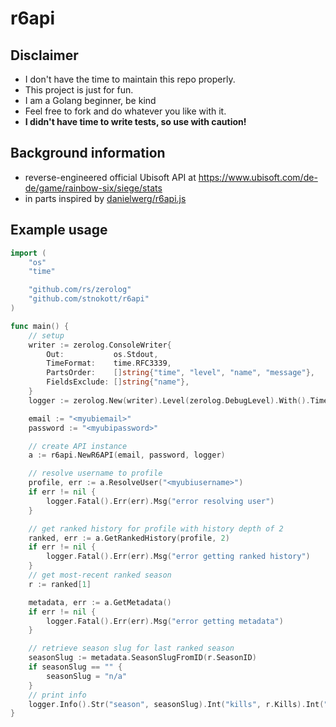# r6api
## Disclaimer
- I don't have the time to maintain this repo properly.
- This project is just for fun.
- I am a Golang beginner, be kind
- Feel free to fork and do whatever you like with it.
- **I didn't have time to write tests, so use with caution!**

## Background information
- reverse-engineered official Ubisoft API at https://www.ubisoft.com/de-de/game/rainbow-six/siege/stats
- in parts inspired by [danielwerg/r6api.js](https://github.com/danielwerg/r6api.js)

## Example usage

```go
import (
	"os"
	"time"

	"github.com/rs/zerolog"
	"github.com/stnokott/r6api"
)

func main() {
	// setup
	writer := zerolog.ConsoleWriter{
		Out:           os.Stdout,
		TimeFormat:    time.RFC3339,
		PartsOrder:    []string{"time", "level", "name", "message"},
		FieldsExclude: []string{"name"},
	}
	logger := zerolog.New(writer).Level(zerolog.DebugLevel).With().Timestamp().Str("name", "R6API -").Logger()

	email := "<myubiemail>"
	password := "<myubipassword>"

	// create API instance
	a := r6api.NewR6API(email, password, logger)

	// resolve username to profile
	profile, err := a.ResolveUser("<myubiusername>")
	if err != nil {
		logger.Fatal().Err(err).Msg("error resolving user")
	}

	// get ranked history for profile with history depth of 2
	ranked, err := a.GetRankedHistory(profile, 2)
	if err != nil {
		logger.Fatal().Err(err).Msg("error getting ranked history")
	}
	// get most-recent ranked season
	r := ranked[1]

	metadata, err := a.GetMetadata()
	if err != nil {
		logger.Fatal().Err(err).Msg("error getting metadata")
	}

	// retrieve season slug for last ranked season
	seasonSlug := metadata.SeasonSlugFromID(r.SeasonID)
	if seasonSlug == "" {
		seasonSlug = "n/a"
	}
	// print info
	logger.Info().Str("season", seasonSlug).Int("kills", r.Kills).Int("deaths", r.Deaths).Send()
}
```
